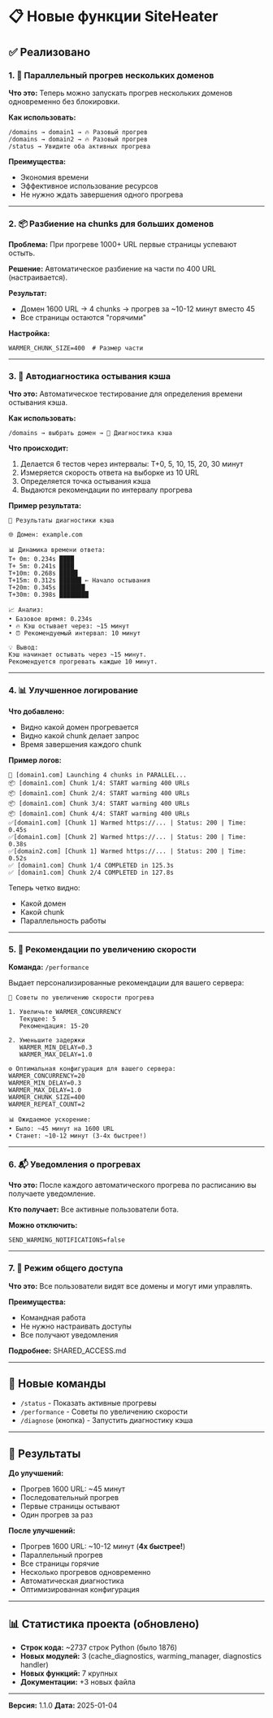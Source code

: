 # 📋 Новые функции SiteHeater

## ✅ Реализовано

### 1. 🚀 Параллельный прогрев нескольких доменов

**Что это:** Теперь можно запускать прогрев нескольких доменов одновременно без блокировки.

**Как использовать:**
```
/domains → domain1 → 🔥 Разовый прогрев
/domains → domain2 → 🔥 Разовый прогрев
/status → Увидите оба активных прогрева
```

**Преимущества:**
- Экономия времени
- Эффективное использование ресурсов
- Не нужно ждать завершения одного прогрева

---

### 2. 📦 Разбиение на chunks для больших доменов

**Проблема:** При прогреве 1000+ URL первые страницы успевают остыть.

**Решение:** Автоматическое разбиение на части по 400 URL (настраивается).

**Результат:**
- Домен 1600 URL → 4 chunks → прогрев за ~10-12 минут вместо 45
- Все страницы остаются "горячими"

**Настройка:**
```env
WARMER_CHUNK_SIZE=400  # Размер части
```

---

### 3. 🔬 Автодиагностика остывания кэша

**Что это:** Автоматическое тестирование для определения времени остывания кэша.

**Как использовать:**
```
/domains → выбрать домен → 🔬 Диагностика кэша
```

**Что происходит:**
1. Делается 6 тестов через интервалы: T+0, 5, 10, 15, 20, 30 минут
2. Измеряется скорость ответа на выборке из 10 URL
3. Определяется точка остывания кэша
4. Выдаются рекомендации по интервалу прогрева

**Пример результата:**
```
🔬 Результаты диагностики кэша

🌐 Домен: example.com

📊 Динамика времени ответа:
T+ 0m: 0.234s ████
T+ 5m: 0.241s ████
T+10m: 0.268s █████
T+15m: 0.312s ██████ ← Начало остывания
T+20m: 0.345s ███████
T+30m: 0.398s ████████

📈 Анализ:
• Базовое время: 0.234s
• 🔥 Кэш остывает через: ~15 минут
• ⏰ Рекомендуемый интервал: 10 минут

💡 Вывод:
Кэш начинает остывать через ~15 минут. 
Рекомендуется прогревать каждые 10 минут.
```

---

### 4. 📊 Улучшенное логирование

**Что добавлено:**
- Видно какой домен прогревается
- Видно какой chunk делает запрос
- Время завершения каждого chunk

**Пример логов:**
```
🚀 [domain1.com] Launching 4 chunks in PARALLEL...
📦 [domain1.com] Chunk 1/4: START warming 400 URLs
📦 [domain1.com] Chunk 2/4: START warming 400 URLs
📦 [domain1.com] Chunk 3/4: START warming 400 URLs
📦 [domain1.com] Chunk 4/4: START warming 400 URLs
✅[domain1.com] [Chunk 1] Warmed https://... | Status: 200 | Time: 0.45s
✅[domain1.com] [Chunk 2] Warmed https://... | Status: 200 | Time: 0.38s
✅[domain2.com] [Chunk 1] Warmed https://... | Status: 200 | Time: 0.52s
✅ [domain1.com] Chunk 1/4 COMPLETED in 125.3s
✅ [domain1.com] Chunk 2/4 COMPLETED in 127.8s
```

Теперь четко видно:
- Какой домен
- Какой chunk
- Параллельность работы

---

### 5. 🚀 Рекомендации по увеличению скорости

**Команда:** `/performance`

Выдает персонализированные рекомендации для вашего сервера:

```
🚀 Советы по увеличению скорости прогрева

1. Увеличьте WARMER_CONCURRENCY
   Текущее: 5
   Рекомендация: 15-20

2. Уменьшите задержки
   WARMER_MIN_DELAY=0.3
   WARMER_MAX_DELAY=1.0

⚙️ Оптимальная конфигурация для вашего сервера:
WARMER_CONCURRENCY=20
WARMER_MIN_DELAY=0.3
WARMER_MAX_DELAY=1.0
WARMER_CHUNK_SIZE=400
WARMER_REPEAT_COUNT=2

📊 Ожидаемое ускорение:
• Было: ~45 минут на 1600 URL
• Станет: ~10-12 минут (3-4x быстрее!)
```

---

### 6. 📬 Уведомления о прогревах

**Что это:** После каждого автоматического прогрева по расписанию вы получаете уведомление.

**Кто получает:** Все активные пользователи бота.

**Можно отключить:**
```env
SEND_WARMING_NOTIFICATIONS=false
```

---

### 7. 👥 Режим общего доступа

**Что это:** Все пользователи видят все домены и могут ими управлять.

**Преимущества:**
- Командная работа
- Не нужно настраивать доступы
- Все получают уведомления

**Подробнее:** SHARED_ACCESS.md

---

## 📝 Новые команды

- `/status` - Показать активные прогревы
- `/performance` - Советы по увеличению скорости
- `/diagnose` (кнопка) - Запустить диагностику кэша

---

## 🎯 Результаты

**До улучшений:**
- Прогрев 1600 URL: ~45 минут
- Последовательный прогрев
- Первые страницы остывают
- Один прогрев за раз

**После улучшений:**
- Прогрев 1600 URL: ~10-12 минут (**4x быстрее!**)
- Параллельный прогрев
- Все страницы горячие
- Несколько прогревов одновременно
- Автоматическая диагностика
- Оптимизированная конфигурация

---

## 📊 Статистика проекта (обновлено)

- **Строк кода:** ~2737 строк Python (было 1876)
- **Новых модулей:** 3 (cache_diagnostics, warming_manager, diagnostics handler)
- **Новых функций:** 7 крупных
- **Документации:** +3 новых файла

---

**Версия:** 1.1.0
**Дата:** 2025-01-04
